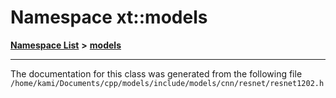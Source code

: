 

# Namespace xt::models



[**Namespace List**](namespaces.md) **>** [**models**](namespacext_1_1models_1_1_0d354232345332132117104327274336030071164300152203.md)







































































------------------------------
The documentation for this class was generated from the following file `/home/kami/Documents/cpp/models/include/models/cnn/resnet/resnet1202.h`

